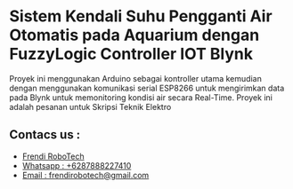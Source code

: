 # Sistem Kendali Suhu Pengganti Air Otomatis pada Aquarium dengan FuzzyLogic Controller IOT Blynk

Proyek ini menggunakan Arduino sebagai kontroller utama kemudian dengan menggunakan komunikasi serial ESP8266 untuk mengirimkan data pada Blynk untuk memonitoring kondisi air secara Real-Time. Proyek ini adalah pesanan untuk Skripsi Teknik Elektro

## Contacs us : 
* [Frendi RoboTech](https://www.instagram.com/frendi.co/)
* [Whatsapp : +6287888227410](https://wa.me/+6287888227410)
* [Email    : frendirobotech@gmail.com](https://mail.google.com/mail/u/0/?view=cm&tf=1&fs=1&to=frendirobotech@gmail.com)
